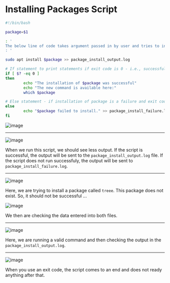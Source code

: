 # Installing Packages Script 

```bash
#!/bin/bash

package=$1

: ' 
The below line of code takes argument passed in by user and tries to install it. It then takes the output
: '

sudo apt install $package >> package_install_output.log

# If statement to print statements if exit code is 0 - i.e., successful 
if [ $? -eq 0 ]
then
        echo "The installation of $package was successful"
        echo "The new command is available here:"
        which $package

# Else statement - if installation of package is a failure and exit code is not 0
else
        echo "$package failed to install." >> package_install_failure.log
fi
```

![image](https://user-images.githubusercontent.com/107522496/214433819-0b529110-af3f-44cb-92ee-7097dd8c5220.png)

---

![image](https://user-images.githubusercontent.com/107522496/214344409-db9b573a-4878-4ff5-90ac-2eafd1ae9317.png)

When we run this script, we should see less output. If the script is successful, the output will be sent to the `package_install_output.log` file. If the script does not run successfuly, the output will be sent to `package_install_failure.log`.

---

![image](https://user-images.githubusercontent.com/107522496/214431206-9dd198ab-1675-4960-a674-891cbae5d5d4.png)

Here, we are trying to install a package called `treee`. This package does not exist. So, it should not be successful ...

![image](https://user-images.githubusercontent.com/107522496/214431511-9677d00a-7246-4244-94c6-0725a1c8c83f.png)

We then are checking the data entered  into both files. 

---

![image](https://user-images.githubusercontent.com/107522496/214433634-c2d4614d-f597-409b-b90c-5f2cffe75f21.png)

Here, we are running a valid command and then checking the output in the `package_install_output.log`.

---

![image](https://user-images.githubusercontent.com/107522496/214433207-0d102036-5ead-484f-b2d4-f9e78332045f.png)

When you use an exit code, the script comes to an end and does not ready anything after that.  









